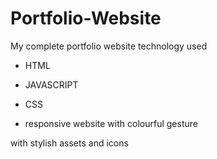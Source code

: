 # Portfolio-Website
My complete portfolio website
technology used
- HTML
- JAVASCRIPT
- CSS

- responsive website with colourful gesture 

with stylish assets and icons
